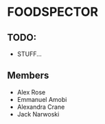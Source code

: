 
# FOODSPECTOR
## TODO:
* STUFF...

## Members 
* Alex Rose
* Emmanuel Amobi
* Alexandra Crane
* Jack Narwoski
